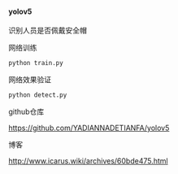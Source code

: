 #### yolov5

识别人员是否佩戴安全帽



网络训练

```bash
python train.py
```



网络效果验证

```bash
python detect.py
```



github仓库

https://github.com/YADIANNADETIANFA/yolov5



博客

http://www.icarus.wiki/archives/60bde475.html



